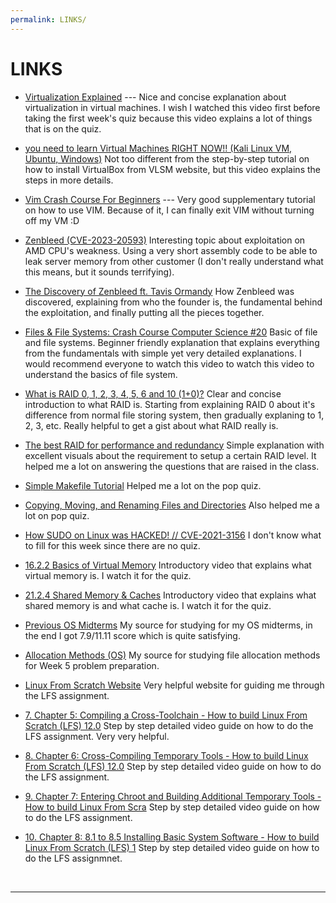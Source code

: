 ```yaml
---
permalink: LINKS/
---
```


# LINKS

* [Virtualization Explained](https://www.youtube.com/watch?v=FZR0rG3HKIk) ---
Nice and concise explanation about virtualization in virtual machines. I wish I watched this video first before taking the first week's quiz because this video explains a lot of things that is on the quiz.

* [you need to learn Virtual Machines RIGHT NOW!! (Kali Linux VM, Ubuntu, Windows)](https://www.youtube.com/watch?v=wX75Z-4MEoM)
Not too different from the step-by-step tutorial on how to install VirtualBox from VLSM website, but this video explains the steps in more details.

* [Vim Crash Course For Beginners](https://www.youtube.com/watch?v=jXud3JybsG4) --- 
Very good supplementary tutorial on how to use VIM. Because of it, I can finally exit VIM without turning off my VM :D

* [Zenbleed (CVE-2023-20593)](https://www.youtube.com/watch?v=9EY_9KtxyPg)
Interesting topic about exploitation on AMD CPU's weakness. Using a very short assembly code to be able to leak server memory from other customer (I don't really understand what this means, but it sounds terrifying).

* [The Discovery of Zenbleed ft. Tavis Ormandy](https://www.youtube.com/watch?v=neWc0H1k2Lc)
How Zenbleed was discovered, explaining from who the founder is, the fundamental behind the exploitation, and finally putting all the pieces together.

* [Files & File Systems: Crash Course Computer Science #20](https://www.youtube.com/watch?v=KN8YgJnShPM)
Basic of file and file systems. Beginner friendly explanation that explains everything from the fundamentals with simple yet very detailed explanations. I would recommend everyone to watch this video to watch this video to understand the basics of file system.

* [What is RAID 0, 1, 2, 3, 4, 5, 6 and 10 (1+0)?](https://www.youtube.com/watch?v=wTcxRObq738)
Clear and concise introduction to what RAID is. Starting from explaining RAID 0 about it's difference from normal file storing system, then gradually explaning to 1, 2, 3, etc. Really helpful to get a gist about what RAID really is.

* [The best RAID for performance and redundancy](https://www.promax.com/blog/the-best-raid-for-performance-and-redundancy)
Simple explanation with excellent visuals about the requirement to setup a certain RAID level. It helped me a lot on answering the questions that are raised in the class.

* [Simple Makefile Tutorial](https://www.cs.colby.edu/maxwell/courses/tutorials/maketutor/)
Helped me a lot on the pop quiz.

* [Copying, Moving, and Renaming Files and Directories](https://ftp.kh.edu.tw/Linux/Redhat/en_6.2/doc/gsg/s1-managing-working-with-files.htm#)
Also helped me a lot on pop quiz.

* [How SUDO on Linux was HACKED! // CVE-2021-3156](https://youtu.be/TLa2VqcGGEQ?si=8bFw5JHiuhHVm0kM)
I don't know what to fill for this week since there are no quiz.

* [16.2.2 Basics of Virtual Memory](https://www.youtube.com/watch?v=8yO2FBBfaB0)
Introductory video that explains what virtual memory is. I watch it for the quiz.

* [21.2.4 Shared Memory & Caches](https://www.youtube.com/watch?v=IbKCGrVGpco)
Introductory video that explains what shared memory is and what cache is. I watch it for the quiz.

* [Previous OS Midterms](https://os.vlsm.org/#idx04)
My source for studying for my OS midterms, in the end I got 7.9/11.11 score which is quite satisfying.

* [Allocation Methods (OS)](https://www.youtube.com/watch?v=B1_er2nGKao&t=770s)
My source for studying file allocation methods for Week 5 problem preparation.

* [Linux From Scratch Website](https://www.linuxfromscratch.org/lfs/view/11.1/)
Very helpful website for guiding me through the LFS assignment.

* [7. Chapter 5: Compiling a Cross-Toolchain - How to build Linux From Scratch (LFS) 12.0](https://www.youtube.com/watch?v=uggsnHSELos)
Step by step detailed video guide on how to do the LFS assignment. Very very helpful.

* [8. Chapter 6: Cross-Compiling Temporary Tools - How to build Linux From Scratch (LFS) 12.0](https://www.youtube.com/watch?v=D_N1kQPsQEk)
Step by step detailed video guide on how to do the LFS assignment.

* [9. Chapter 7: Entering Chroot and Building Additional Temporary Tools - How to build Linux From Scra](https://www.youtube.com/watch?v=y8uAMEK0FVc)
Step by step detailed video guide on how to do the LFS assignment.

* [10. Chapter 8: 8.1 to 8.5 Installing Basic System Software - How to build Linux From Scratch (LFS) 1](https://www.youtube.com/watch?v=WXAV29qd6VI)
Step by step detailed video guide on how to do the LFS assignmnet.

<br>
<hr>
